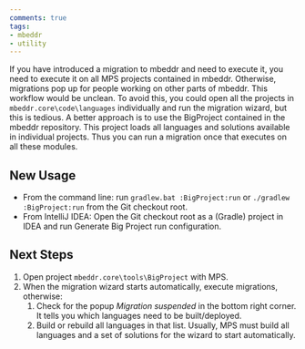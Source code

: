 ```yaml
---
comments: true
tags:
- mbeddr
- utility
---
```


If you have introduced a migration to mbeddr and need to execute it, you need to execute it on all MPS projects contained in mbeddr.
Otherwise, migrations pop up for people working on other parts of mbeddr. This workflow would be unclean.
To avoid this, you could open all the projects in `mbeddr.core\code\languages` individually and run the migration wizard, but this is tedious.
A better approach is to use the BigProject contained in the mbeddr repository. This project loads all languages and solutions available in individual projects. Thus you can run a migration once that executes on all these modules.

## New Usage

- From the command line: run `gradlew.bat :BigProject:run` or `./gradlew :BigProject:run` from the Git checkout root.
- From IntelliJ IDEA: Open the Git checkout root as a (Gradle) project in IDEA and run Generate Big Project run configuration.

## Next Steps

1. Open project `mbeddr.core\tools\BigProject` with MPS.
2. When the migration wizard starts automatically, execute migrations, otherwise:
    1. Check for the popup *Migration suspended* in the bottom right corner. It tells you which languages need to be built/deployed.
    2. Build or rebuild all languages in that list. Usually, MPS must build all languages and a set of solutions for the wizard to start automatically.
   
		
